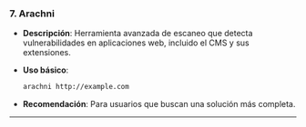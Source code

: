 
### **7. Arachni**

- **Descripción**: Herramienta avanzada de escaneo que detecta vulnerabilidades en aplicaciones web, incluido el CMS y sus extensiones.
- **Uso básico**:
    
    ```bash
    arachni http://example.com
    ```
    
- **Recomendación**: Para usuarios que buscan una solución más completa.

---
